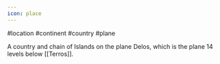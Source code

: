 ```yaml
---
icon: place 
---
```

#location #continent #country #plane 

A country and chain of Islands on the plane Delos, which is the plane 14 levels below [[Terros]].